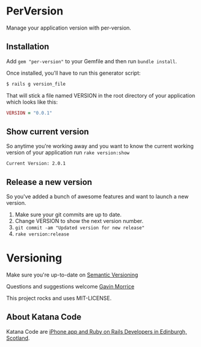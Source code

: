 # PerVersion

Manage your application version with per-version.

## Installation

Add `gem "per-version"` to your Gemfile and then run `bundle install`.

Once installed, you'll have to run this generator script:

``` bash
$ rails g version_file
```

That will stick a file named VERSION in the root directory of your application which looks
like this:

``` ruby
VERSION = "0.0.1"
```

## Show current version

So anytime you're working away and you want to know the current working version
of your application run `rake version:show`

`Current Version: 2.0.1`

## Release a new version

So you've added a bunch of awesome features and want to launch a new version.

1. Make sure your git commits are up to date.
2. Change VERSION to show the next version number.
3. `git commit -am "Updated version for new release"`
4. `rake version:release`

# Versioning

Make sure you're up-to-date on [Semantic Versioning](http://semver.org/)

Questions and suggestions welcome [Gavin Morrice]("http://gavinmorrice.com")

This project rocks and uses MIT-LICENSE.

## About Katana Code

Katana Code are [iPhone app and Ruby on Rails Developers in Edinburgh, Scotland](http://katanacode.com/ "Katana Code").
